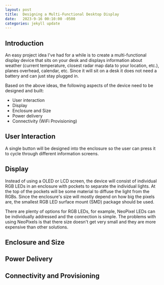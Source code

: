 ```yaml
---
layout: post
title:  Designing a Multi-Functional Desktop Display
date:   2023-9-16 00:10:00 -0500
categories: jekyll update
---
```


## Introduction

An easy project idea I've had for a while is to create a multi-functional display device that sits on your desk and displays information about weather (current temperature, closest radar map data to your location, etc.), planes overhead, calendar, etc. Since it will sit on a desk it does not need a battery and can just stay plugged in.

Based on the above ideas, the following aspects of the device need to be designed and built:
* User interaction
* Display
* Enclosure and Size
* Power delivery
* Connectivity (WiFi Provisioning)

## User Interaction
A single button will be designed into the enclosure so the user can press it to cycle through different information screens.

## Display
Instead of using a OLED or LCD screen, the device will consist of individual RGB LEDs in an enclosure with pockets to separate the individual lights. At the top of the pockets will be some material to diffuse the light from the RGBs. Since the enclosure's size will mostly depend on how big the pixels are, the smallest RGB LED surface mount (SMD) package should be used.

There are plenty of options for RGB LEDs, for example, NeoPixel LEDs can be individually addressed and the connection is simple. The problems with using NeoPixels is that there size doesn't get very small and they are more expensive than other solutions.

## Enclosure and Size

## Power Delivery

## Connectivity and Provisioning
